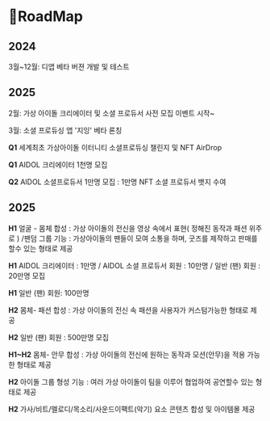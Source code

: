 # RoadMap

## **2024**

3월\~12월: 디앱 베타 버젼 개발 및 테스트&#x20;

## **2025**

2월: 가상 아이돌 크리에이터 및 소셜 프로듀서 사전 모집 이벤트 시작\~&#x20;

3월: 소셜 프로듀싱 앱  '지잉'  베타 론칭

**Q1**  세계최초 가상아이돌 이터니티 소셜프로듀싱 챌린지 및 NFT AirDrop

**Q1**  AIDOL  크리에이터  1천명 모집&#x20;

**Q2** AIDOL 소셜프로듀서 1만명 모집 : 1만명 NFT 소셜 프로듀서 뱃지 수여



## **2025**

**H1** 얼굴 - 몸체 합성 : 가상 아이돌의 전신을 영상 속에서 표현( 정해진 동작과 패션 위주로 ) /팬덤 그룹 기능 : 가상아이돌의 팬들이 모여 소통을 하며, 굿즈를 제작하고 판매를 할수 있는 형태로 제공    &#x20;

**H1**  AIDOL  크리에이터  : 1만명 / AIDOL 소셜 프로듀서 회원  : 10만명 /  일반 (팬)  회원  : 20만명 모집

**H1**  일반 (팬) 회원: 100만명

**H2**  몸체- 패션 합성 : 가상 아이돌의 전신 속 패션을 사용자가 커스텀가능한 형태로 제공

**H2**  일반 (팬) 회원  : 500만명 모집

**H1\~H2** 몸체- 안무 합성 : 가상 아이돌의 전신에 원하는 동작과 모션(안무)을 적용 가능한 형태로 제공

**H2** 아이돌 그룹 형성 기능 : 여러 가상 아이돌이 팀을 이루어 협업하여 공연할수 있는 형태로 제공

**H2**  가사/비트/멜로디/목소리/사운드이팩트(악기) 요소 콘텐츠 합성 및  아이템몰 제공



##





